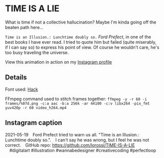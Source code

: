 # TIME IS A LIE

What is time if not a collective hallucination? Maybe I'm kinda going off the beaten path here...

`Time is an Illusion.: Lunchtime doubly so.` *Ford Prefect*, in one of the best books I have ever read. I tried to quote him but failed (quite miserably, if I can say so) to express his point of view. Of course he wouldn't care, he's too busy traveling the universe.

View this animation in action on my [Instagram profile](https://www.instagram.com/lorossi97)

## Details

Font used: [Hack](https://sourcefoundry.org/hack/)

FFmpeg command used to stitch frames together: `ffmpeg -y -r 60 -i frames/%07d.png -c:a aac -b:a 256k -ar 44100 -c:v libx264 -pix_fmt yuv420p -r 60 video_h264.mp4`

## Instagram caption

2021-05-19⠀
Ford Prefect tried to warn us all. "Time is an Illusion.: Lunchtime doubly so.".⠀
I can't say he was wrong, but I feel he was not correct.⠀
GitHub repo: https://github.com/lorossi/TIME-IS-A-LIE ⠀
⠀
⠀
⠀
⠀
⠀
#digitalart #illustration #wannabedesigner #creativecoding #perfectloop⠀
